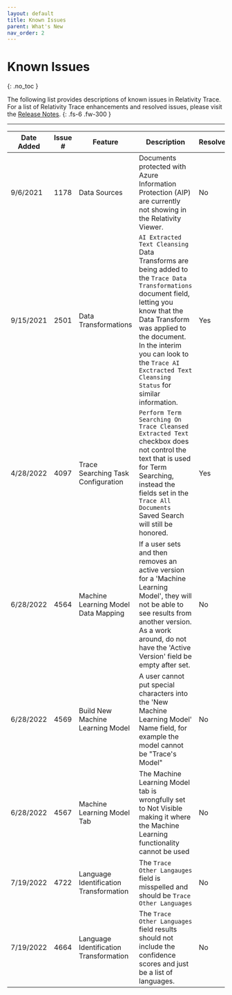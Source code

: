 ```yaml
---
layout: default
title: Known Issues
parent: What's New
nav_order: 2
---
```


# Known Issues
{: .no_toc }

The following list provides descriptions of known issues in Relativity Trace. For a list of Relativity Trace enhancements and resolved issues, please visit the [Release Notes](/release_notes.md).
{: .fs-6 .fw-300 }

---

| Date Added | Issue # | Feature      | Description                                                  | Resolved |
| ---------- | ------- | ------------ | ------------------------------------------------------------ | -------- |
| 9/6/2021   | 1178    | Data Sources | Documents protected with Azure Information Protection (AIP) are currently not showing in the Relativity Viewer. | No       |
| 9/15/2021  | 2501    | Data Transformations | `AI Extracted Text Cleansing` Data Transforms are being added to the `Trace Data Transformations` document field, letting you know that the Data Transform was applied to the document. In the interim you can look to the `Trace AI Exctracted Text Cleansing Status` for similar information. | Yes |
| 4/28/2022  | 4097    | Trace Searching Task Configuration | `Perform Term Searching On Trace Cleansed Extracted Text` checkbox does not control the text that is used for Term Searching, instead the fields set in the `Trace All Documents` Saved Search will still be honored. | Yes |
| 6/28/2022  | 4564    | Machine Learning Model Data Mapping | If a user sets and then removes an active version for a 'Machine Learning Model', they will not be able to see results from another version. As a work around, do not have the 'Active Version' field be empty after set.| No |
| 6/28/2022  | 4569    | Build New Machine Learning Model | A user cannot put special characters into the 'New Machine Learning Model' Name field, for example the model cannot be "Trace's Model" | No |
| 6/28/2022  | 4567    | Machine Learning Model Tab | The Machine Learning Model tab is wrongfully set to Not Visible making it where the Machine Learning functionality cannot be used | No |
| 7/19/2022  | 4722    | Language Identification Transformation | The `Trace Other Langauges` field is misspelled and should be `Trace Other Languages` | No |
| 7/19/2022  | 4664    | Language Identification Transformation | The `Trace Other Languages` field results should not include the confidence scores and just be a list of languages. | No |
